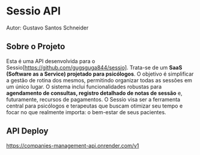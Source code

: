 # Sessio API

Autor: Gustavo Santos Schneider

## Sobre o Projeto

Esta é uma API desenvolvida para o Sessio[https://github.com/gugsguga844/sessio]. Trata-se de um **SaaS (Software as a Service) projetado para psicólogos**. O objetivo é simplificar a gestão de rotina dos mesmos, permitindo organizar todas as sessões em um único lugar. O sistema inclui funcionalidades robustas para **agendamento de consultas, registro detalhado de notas de sessão** e, futuramente, recursos de pagamentos.
O Sessio visa ser a ferramenta central para psicólogos e terapeutas que buscam otimizar seu tempo e focar no que realmente importa: o bem-estar de seus pacientes.

## API Deploy



https://companies-management-api.onrender.com/v1

